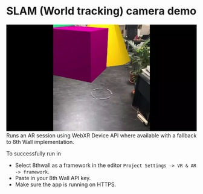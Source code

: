 # SLAM (World tracking) camera demo
![Preview](previews/SLAM-example.webp?raw=true "Dynamically generated mesh")
Runs an AR session using WebXR Device API where available with a fallback to 8th Wall implementation.

To successfully run in 
- Select 8thwall as a framework in the editor `Project Settings -> VR & AR -> framework`.
- Paste in your 8th Wall API key.
- Make sure the app is running on HTTPS.